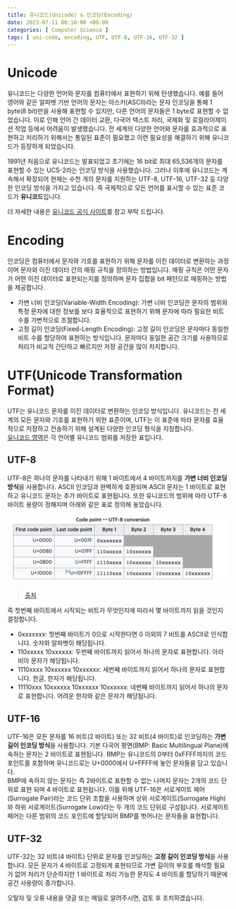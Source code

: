 ```yaml
---
title: 유니코드(Unicode) & 인코딩(Encoding)
date: 2023-07-11 00:10:00 +09:00
categories: [ Computer Science ]
tags: [ uni-code, encoding, UTF, UTF-8, UTF-16, UTF-32 ]
---
```


# Unicode

유니코드는 다양한 언어와 문자를 컴퓨터에서 표현하기 위해 탄생했습니다.
예를 들어 영어와 같은 알파벳 기반 언어의 문자는 아스키(ASCII)라는 문자 인코딩을 통해 1 byte(8 bit)만을 사용해 표현할 수 있지만, 다른 언어의 문자들은 1 byte로 표현할 수 없었습니다.
이로 인해 언어 간 데이터 교환, 다국어 텍스트 처리, 국제화 및 로컬라이제이션 작업 등에서 어려움이 발생했습니다.
전 세계의 다양한 언어와 문자를 효과적으로 표현하고 처리하기 위해서는 통일된 표준이 필요했고 이런 필요성을 해결하기 위해 유니코드가 등장하게 되었습니다.

1991년 처음으로 유니코드는 발표되었고 초기에는 16 bit로 최대 65,536개의 문자를 표현할 수 있는 UCS-2라는 인코딩 방식을 사용했습니다.
그러나 이후에 유니코드는 계속해서 확장되어 현재는 수천 개의 문자를 지원하는 UTF-8, UTF-16, UTF-32 등 다양한 인코딩 방식을 가지고 있습니다.
즉 국제적으로 모든 언어를 표시할 수 있는 표준 코드가 **유니코드**입니다.

더 자세한 내용은 [유니코드 공식 사이트](https://home.unicode.org/about-unicode/)를 참고 부탁 드립니다.

# Encoding

인코딩은 컴퓨터에서 문자와 기호를 표현하기 위해 문자를 이진 데이터로 변환하는 과정이며 문자와 이진 데이터 간의 매핑 규칙을 정의하는 방법입니다.
매핑 규칙은 어떤 문자가 어떤 이진 데이터로 표현되는지를 정의하며 문자 집합을 bit 패턴으로 매핑하는 방법을 제공합니다.

- 가변 너비 인코딩(Variable-Width Encoding): 가변 너비 인코딩은 문자의 범위와 특정 문자에 대한 정보를 보다 효율적으로 표현하기 위해 문자에 따라 필요한 비트 수를 가변적으로 조절합니다.
- 고정 길이 인코딩(Fixed-Length Encoding): 고정 길이 인코딩은 문자마다 동일한 비트 수를 할당하여 표현하는 방식입니다. 문자마다 동일한 공간 크기를 사용하므로 처리가 비교적 간단하고 빠르지만
  저장 공간을 많이 차지합니다.

# UTF(Unicode Transformation Format)

UTF는 유니코드 문자를 이진 데이터로 변환하는 인코딩 방식입니다.
유니코드는 전 세계의 모든 문자와 기호를 표현하기 위한 표준이며, UTF는 이 표준에 따라 문자를 효율적으로 저장하고 전송하기 위해 설계된 다양한 인코딩 형식을 지칭합니다.   
[유니코드 영역](https://ko.wikipedia.org/wiki/%EC%9C%A0%EB%8B%88%EC%BD%94%EB%93%9C_%EC%98%81%EC%97%AD)은 각 언어별 유니코드 범위를 저장한
표입니다.

## UTF-8

UTF-8은 하나의 문자를 나타내기 위해 1 바이트에서 4 바이트까지를 **가변 너비 인코딩 방식**을 사용합니다.
ASCII 인코딩과 완벽하게 호환되며 ASCII 문자는 1 바이트로 표현하고 유니코드 문자는 추가 바이트로 표현됩니다.
또한 유니코드의 범위에 따라 UTF-8 바이트 용량이 정해지며 아래와 같은 표로 정의해 놓았습니다.

![utf-8](/assets/img/computer-science/unicode/utf-8.png)

> [출처](https://en.wikipedia.org/wiki/UTF-8)

즉 첫번째 바이트에서 시작되는 비트가 무엇인지에 따라서 몇 바이트까지 읽을 것인지 결정합니다.

- 0xxxxxxx: 첫번째 바이트가 0으로 시작한다면 0 이외의 7 비트를 ASCII로 인식합니다. 숫자와 알파벳이 해당됩니다.
- 110xxxxx 10xxxxxx: 두번째 바이트까지 읽어서 하나의 문자로 표현합니다. 아라비아 문자가 해당됩니다.
- 1110xxxx 10xxxxxx 10xxxxxx: 세번째 바이트까지 읽어서 하나의 문자로 표현합니다. 한글, 한자가 해당됩니다.
- 11110xxx 10xxxxxx 10xxxxxx 10xxxxxx: 네번째 바이트까지 읽어서 하나의 문자로 표현합니다. 어려운 한자와 같은 문자가 해당됩니다.

## UTF-16

UTF-16은 모든 문자를 16 비트(2 바이트) 또는 32 비트(4 바이트)로 인코딩하는 **가변 길이 인코딩 방식**을 사용합니다.
기본 다국어 평면(BMP: Basic Multilingual Plane)에 속하는 문자는 2 바이트로 표현됩니다.
BMP는 유니코드의 0부터 0xFFFF까지의 코드 포인트를 포함하며 유니코드로는 U+0000에서 U+FFFF에 놓인 문자들을 담고 있습니다.  
BMP에 속하지 않는 문자는 즉 2바이트로 표현할 수 없는 나머지 문자는 2개의 코드 단위로 표현 되며 4 바이트로 표현됩니다.
이를 위해 UTF-16은 서로게이트 페어(Surrogate Pair)라는 코드 단위 조합을 사용하며 상위 서로게이트(Surrogate High)와 하위 서로게이트(Surrogate Low)라는 두 개의 코드 단위로
구성됩니다.
서로게이트 페어는 다른 범위의 코드 포인트에 할당되어 BMP를 벗어나는 문자들을 표현합니다.

## UTF-32

UTF-32는 32 비트(4 바이트) 단위로 문자를 인코딩하는 **고정 길이 인코딩 방식**을 사용합니다.
모든 문자가 4 바이트로 고정되게 표현되므로 가변 길이의 부호를 해석할 필요가 없어 처리가 단순하지만 1 바이트로 처리 가능한 문자도 4 바이트를 할당하기 때문에 공간 사용량이 증가합니다.

오탈자 및 오류 내용을 댓글 또는 메일로 알려주시면, 검토 후 조치하겠습니다. 
